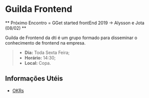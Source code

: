 # Guilda Frontend

** Próximo Encontro = GGet started frontEnd 2019  -> Alysson e Jota (08/02) **

Guilda de Frontend da dti é um grupo formado para disseminar o conhecimento de frontend na empresa.

>* **Dia:** Toda Sexta Feira;
>* **Horário:** 14:30;
>* **Local:** Copa.

## Informações Utéis

* [OKRs](https://github.com/dtidigitalcrafters/guilda-frontend/wiki/OKRs)
